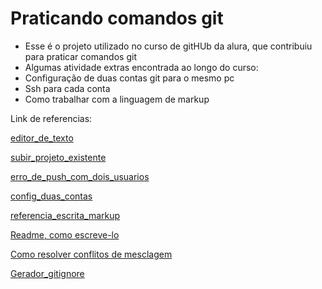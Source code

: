 # Praticando comandos git #
- Esse é o projeto utilizado no curso de gitHUb da alura, que contribuiu para praticar comandos git
- Algumas atividade extras encontrada ao longo do curso:
- Configuração de duas contas git para o mesmo pc
- Ssh para cada conta
- Como trabalhar com a linguagem de markup



Link de referencias: 

[editor_de_texto](https://www.youtube.com/watch?v=yYmVfYgPd44&list=PLlAbYrWSYTiPA2iEiQ2PF_A9j__C4hi0A&index=8, "config")

[subir_projeto_existente](https://cursos.alura.com.br/forum/topico-subir-um-projeto-existente-para-o-github-64968)

[erro_de_push_com_dois_usuarios](https://cursos.alura.com.br/forum/topico-erro-de-push-maquina-com-dois-usuarios-git-361685)

[config_duas_contas](https://willianjusten.com.br/configurando-2-contas-de-git-no-mesmo-computador)

[referencia_escrita_markup](https://wordpress.com/support/markdown-quick-reference/)

[Readme, como escreve-lo](https://www.alura.com.br/artigos/escrever-bom-readme?_gl=1*1n61tk0*_ga*ODE5MTI4NTk1LjE3MDEzMDMxMzY.*_ga_1EPWSW3PCS*MTcwOTU4NTg3Mi4xMDIuMS4xNzA5NTg3MTQwLjAuMC4w*_fplc*aW05Y21UbGVxdnd5diUyQkVrM2tBUHY3VnYxNHpucFFLMm4zREtiN1owVXNqSHNxdkV5d1RmazhZJTJGcVNlREIyWTVybjJXZG02MjN0WXF3RjJrbXd1MUp4RlN5JTJCeWJzdU5Ia1dUdEEzdXppYkU1dkJVWlFpM2w0RGFRQkVqbWhnJTNEJTNE)

[Como resolver conflitos de mesclagem](https://learn.microsoft.com/pt-br/visualstudio/version-control/git-resolve-conflicts?view=vs-2022)

[Gerador_gitignore](https://www.toptal.com/developers/gitignore/)




